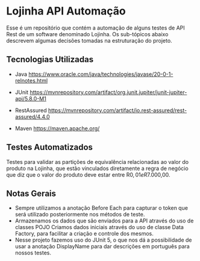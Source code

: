 # Lojinha API Automação
Esse é um repositório que contém a automação de alguns testes de API Rest de um software denominado Lojinha. Os sub-tópicos abaixo descrevem algumas decisões tomadas na estruturação do projeto.

## Tecnologias Utilizadas

- Java
  https://www.oracle.com/java/technologies/javase/20-0-1-relnotes.html

- JUnit
  https://mvnrepository.com/artifact/org.junit.jupiter/junit-jupiter-api/5.8.0-M1

- RestAssured
  https://mvnrepository.com/artifact/io.rest-assured/rest-assured/4.4.0

- Maven
  https://maven.apache.org/

## Testes Automatizados
Testes para validar as partições de equivalência relacionadas ao valor do produto na Lojinha, que estão vinculados diretamente a regra de negócio que diz que o valor do produto deve estar entre R$0,01 e R$7.000,00.

## Notas Gerais

- Sempre utilizamos a anotação Before Each para capturar o token que
  será utilizado posteriormente nos métodos de teste.
- Armazenamos os dados que são enviados para a API através do uso de
  classes POJO Criamos dados iniciais através do uso de classe Data
  Factory, para facilitar a criação e controle dos mesmos.
- Nesse projeto fazemos uso do JUnit 5, o que nos dá a possibilidade de
  usar a anotação DisplayName para dar descrições em português  para
  nossos testes.
